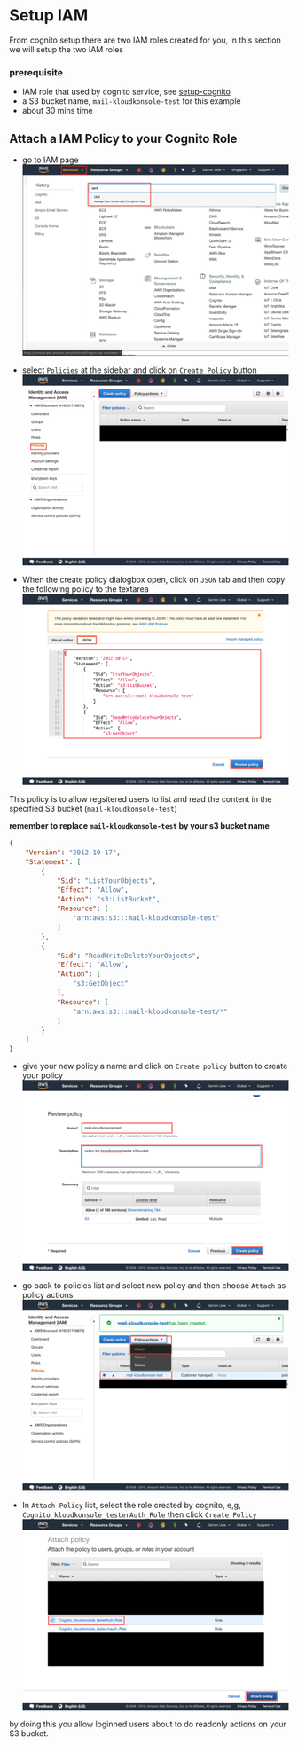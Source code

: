 # Setup IAM
From cognito setup there are two IAM roles created for you, in this section we will setup the two IAM roles

### prerequisite
- IAM role that used by cognito service, see [setup-cognito](doc/setup-cognito.md)
- a S3 bucket name, `mail-kloudkonsole-test` for this example
- about 30 mins time

## Attach a IAM Policy to your Cognito Role
* go to IAM page
![setup-iam-00](../img/iam/00.png)

* select `Policies` at the sidebar and click on `Create Policy` button
![setup-iam-01](../img/iam/01.png)

* When the create policy dialogbox open, click on `JSON` tab and then copy the following policy to the textarea
![setup-iam-02](../img/iam/02.png)

This policy is to allow regsitered users to list and read the content in the specified S3 bucket (`mail-kloudkonsole-test`)

**remember to replace `mail-kloudkonsole-test` by your s3 bucket name**
```json
{
	"Version": "2012-10-17",
	"Statement": [
		{
			"Sid": "ListYourObjects",
			"Effect": "Allow",
			"Action": "s3:ListBucket",
			"Resource": [
				"arn:aws:s3:::mail-kloudkonsole-test"
			]
		},
		{
			"Sid": "ReadWriteDeleteYourObjects",
			"Effect": "Allow",
			"Action": [
				"s3:GetObject"
			],
			"Resource": [
				"arn:aws:s3:::mail-kloudkonsole-test/*"
			]
		}
	]
}
```

* give your new policy a name and click on `Create policy` button to create your policy
![setup-iam-03](../img/iam/03.png)

* go back to policies list and select new policy and then choose `Attach` as policy actions
![setup-iam-04](../img/iam/04.png)

* In `Attach Policy` list, select the role created by cognito, e,g, `Cognito_kloudkonsole_testerAuth_Role` then click `Create Policy`
![setup-iam-05](../img/iam/05.png)

by doing this you allow loginned users about to do readonly actions on your S3 bucket.
